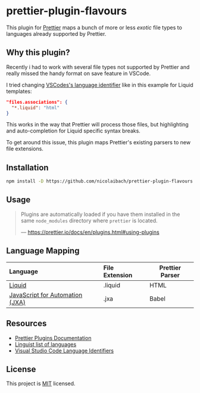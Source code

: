 # prettier-plugin-flavours

This plugin for [Prettier](https://prettier.io) maps a bunch of more or less _exotic_ file types to languages already supported by Prettier.

## Why this plugin?

Recently i had to work with several file types not supported by Prettier and really missed the handy format on save feature in VSCode.

I tried changing [VSCodes's language identifier](https://code.visualstudio.com/docs/languages/identifiers) like in this example for Liquid templates:

```json
"files.associations": {
  "*.liquid": "html"
}
```

This works in the way that Prettier will process those files, but highlighting and auto-completion for Liquid specific syntax breaks.

To get around this issue, this plugin maps Prettier's existing parsers to new file extensions.

## Installation

```sh
npm install -D https://github.com/nicolaibach/prettier-plugin-flavours.git
```

## Usage

> Plugins are automatically loaded if you have them installed in the same `node_modules` directory where `prettier` is located.
>
> –– https://prettier.io/docs/en/plugins.html#using-plugins

## Language Mapping

| Language                                                                                | File Extension | Prettier Parser |
| :-------------------------------------------------------------------------------------- | :------------- | --------------- |
| [Liquid](https://github.com/Shopify/liquid)                                             | .liquid        | HTML            |
| [JavaScript for Automation (JXA)](https://apple-dev.groups.io/g/jxa/wiki/JXA-Resources) | .jxa           | Babel           |

## Resources

- [Prettier Plugins Documentation](https://prettier.io/docs/en/plugins.html)
- [Linguist list of languages](https://github.com/github/linguist/blob/master/lib/linguist/languages.yml)
- [Visual Studio Code Language Identifiers](https://code.visualstudio.com/docs/languages/identifiers)

## License

This project is [MIT](https://github.com/nicolaibach/prettier-plugin-flavours/blob/master/LICENSE) licensed.
